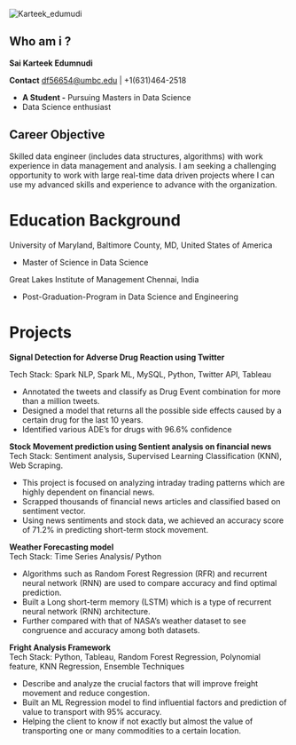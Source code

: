![Karteek_edumudi](https://user-images.githubusercontent.com/98825247/152627852-8e1ccb2f-71d1-4cf0-9b37-3b7856a985ac.jpeg)

## Who am i ?

**Sai Karteek Edumnudi**

**Contact** df56654@umbc.edu | +1(631)464-2518


* **A Student -** Pursuing Masters in Data Science
* Data Science enthusiast

## Career Objective

Skilled data engineer (includes data structures, algorithms) with work experience in data management and analysis. I am seeking a challenging opportunity to work with large real-time data driven projects where I can use my advanced skills and experience to advance with the organization.

# Education Background
University of Maryland, Baltimore County, MD, United States of America

* Master of Science in Data Science	  

Great Lakes Institute of Management Chennai, India                	                                     			                                       
* Post-Graduation-Program in Data Science and Engineering	

# Projects

**Signal Detection for Adverse Drug Reaction using Twitter**

Tech Stack: Spark NLP, Spark ML, MySQL, Python, Twitter API, Tableau

*	Annotated the tweets and classify as Drug Event combination for more than a million tweets.
*	Designed a model that returns all the possible side effects caused by a certain drug for the last 10 years. 
* Identified various ADE’s for drugs with 96.6% confidence

**Stock Movement prediction using Sentient analysis on financial news**                                                                             
Tech Stack: Sentiment analysis, Supervised Learning Classification (KNN), Web Scraping.
*	This project is focused on analyzing intraday trading patterns which are highly dependent on financial news.
* Scrapped thousands of financial news articles and classified based on sentiment vector.
*	Using news sentiments and stock data, we achieved an accuracy score of 71.2% in predicting short-term stock movement.

**Weather Forecasting model**                                                                                                                                                            
Tech Stack: Time Series Analysis/ Python
*	Algorithms such as Random Forest Regression (RFR) and recurrent neural network (RNN) are used to compare accuracy and find optimal prediction. 
* Built a Long short-term memory (LSTM) which is a type of recurrent neural network (RNN) architecture.
*	Further compared with that of NASA’s weather dataset to see congruence and accuracy among both datasets.

**Fright Analysis Framework**                                                                                                                                                             
Tech Stack: Python, Tableau, Random Forest Regression, Polynomial feature, KNN Regression, Ensemble Techniques
* Describe and analyze the crucial factors that will improve freight movement and reduce congestion. 
*	Built an ML Regression model to find influential factors and prediction of value to transport with 95% accuracy.
*	 Helping the client to know if not exactly but almost the value of transporting one or many commodities to a certain location.



